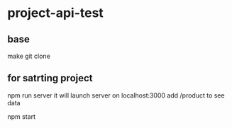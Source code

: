 # project-api-test
## base
make git clone

## for satrting project
npm run server
it will launch server on localhost:3000
add /product to see data

npm start

